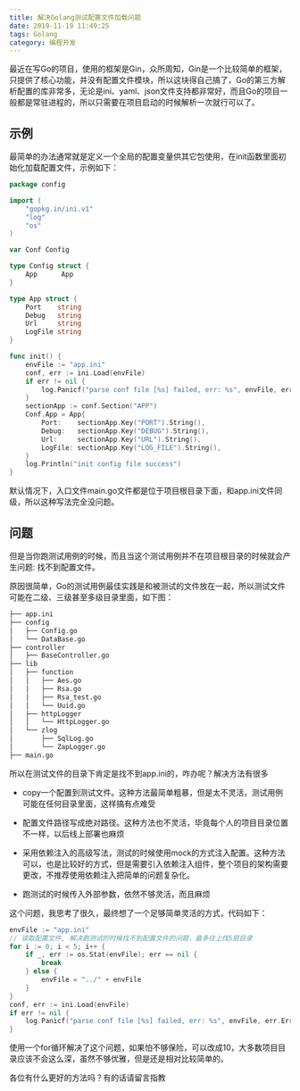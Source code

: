 ```yaml
---
title: 解决Golang测试配置文件加载问题
date: 2019-11-19 11:49:25
tags: Golang
category: 编程开发
---
```


最近在写Go的项目，使用的框架是Gin，众所周知，Gin是一个比较简单的框架，只提供了核心功能，并没有配置文件模块，所以这块得自己搞了，Go的第三方解析配置的库非常多，无论是ini、yaml、json文件支持都非常好，而且Go的项目一般都是常驻进程的，所以只需要在项目启动的时候解析一次就行可以了。

## 示例
最简单的办法通常就是定义一个全局的配置变量供其它包使用，在init函数里面初始化加载配置文件，示例如下：

<!--more-->

```go
package config

import (
    "gopkg.in/ini.v1"
    "log"
    "os"
)

var Conf Config

type Config struct {
    App      App
}

type App struct {
    Port    string
    Debug   string
    Url     string
    LogFile string
}

func init() {
    envFile := "app.ini"
    conf, err := ini.Load(envFile)
    if err != nil {
        log.Panicf("parse conf file [%s] failed, err: %s", envFile, err.Error())
    }
    sectionApp := conf.Section("APP")
    Conf.App = App{
        Port:    sectionApp.Key("PORT").String(),
        Debug:   sectionApp.Key("DEBUG").String(),
        Url:     sectionApp.Key("URL").String(),
        LogFile: sectionApp.Key("LOG_FILE").String(),
    }
    log.Println("init config file success")
}
```
默认情况下，入口文件main.go文件都是位于项目根目录下面，和app.ini文件同级，所以这种写法完全没问题。

## 问题
但是当你跑测试用例的时候，而且当这个测试用例并不在项目根目录的时候就会产生问题: 找不到配置文件。

原因很简单，Go的测试用例最佳实践是和被测试的文件放在一起，所以测试文件可能在二级、三级甚至多级目录里面，如下图：
```bash
├── app.ini
├── config
│   ├── Config.go
│   └── DataBase.go
├── controller
│   ├── BaseController.go
├── lib
│   ├── function
│   │   ├── Aes.go
│   │   ├── Rsa.go
│   │   ├── Rsa_test.go
│   │   └── Uuid.go
│   ├── httpLogger
│   │   └── HttpLogger.go
│   └── zlog
│       ├── SqlLog.go
│       └── ZapLogger.go
├── main.go
```
所以在测试文件的目录下肯定是找不到app.ini的，咋办呢？解决方法有很多

- copy一个配置到测试文件。这种方法最简单粗暴，但是太不灵活，测试用例可能在任何目录里面，这样搞有点难受

- 配置文件路径写成绝对路径。这种方法也不灵活，毕竟每个人的项目目录位置不一样，以后线上部署也麻烦

- 采用依赖注入的高级写法，测试的时候使用mock的方式注入配置。这种方法可以，也是比较好的方式，但是需要引入依赖注入组件，整个项目的架构需要更改，不推荐使用依赖注入把简单的问题复杂化。

- 跑测试的时候传入外部参数，依然不够灵活，而且麻烦

这个问题，我思考了很久，最终想了一个足够简单灵活的方式，代码如下：
```go
envFile := "app.ini"
// 读取配置文件, 解决跑测试的时候找不到配置文件的问题，最多往上找5层目录
for i := 0; i < 5; i++ {
    if _, err := os.Stat(envFile); err == nil {
        break
    } else {
        envFile = "../" + envFile
    }
}
conf, err := ini.Load(envFile)
if err != nil {
    log.Panicf("parse conf file [%s] failed, err: %s", envFile, err.Error())
}
```
使用一个for循环解决了这个问题，如果怕不够保险，可以改成10，大多数项目目录应该不会这么深，虽然不够优雅，但是还是相对比较简单的。

各位有什么更好的方法吗？有的话请留言指教
